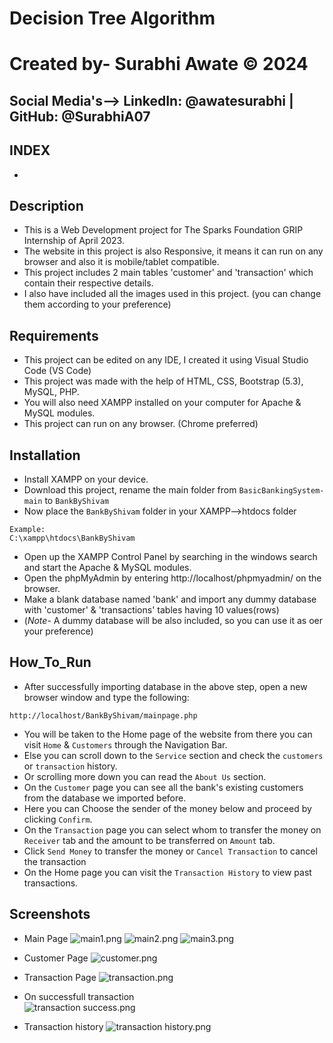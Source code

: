 # Decision Tree Algorithm 
# Created by- Surabhi Awate © 2024
## Social Media's--> LinkedIn: @awatesurabhi  | GitHub: @SurabhiA07


## INDEX
- 

## Description
- This is a Web Development project for The Sparks Foundation GRIP Internship of April 2023.
- The website in this project is also Responsive, it means it can run on any browser and also it is mobile/tablet compatible.
- This project includes 2 main tables 'customer' and 'transaction' which contain their respective details.
- I also have included all the images used in this project. (you can change them according to your preference)

## Requirements
- This project can be edited on any IDE, I created it using Visual Studio Code (VS Code)
- This project was made with the help of HTML, CSS, Bootstrap (5.3), MySQL, PHP.
- You will also need XAMPP installed on your computer for Apache & MySQL modules.
- This project can run on any browser. (Chrome preferred)

## Installation
- Install XAMPP on your device.
- Download this project, rename the main folder from `BasicBankingSystem-main` to `BankByShivam`
- Now place the `BankByShivam` folder in your XAMPP-->htdocs folder

``````````````
Example:
C:\xampp\htdocs\BankByShivam
``````````````
- Open up the XAMPP Control Panel by searching in the windows search and start the Apache & MySQL modules.
- Open the phpMyAdmin by entering http://localhost/phpmyadmin/ on the browser.
- Make a blank database named 'bank' and import any dummy database with 'customer' & 'transactions' tables having 10 values(rows)
- (*Note*- A dummy database will be also included, so you can use it as oer your preference)

## How_To_Run
- After successfully importing database in the above step, open a new browser window and type the following:
``````````````
http://localhost/BankByShivam/mainpage.php 
``````````````
- You will be taken to the Home page of the website from there you can visit `Home` & `Customers` through the Navigation Bar.
- Else you can scroll down to the `Service` section and check the `customers` or `transaction` history.
- Or scrolling more down you can read the `About Us` section.
- On the `Customer` page you can see all the bank's existing customers from the database we imported before.
- Here you can Choose the sender of the money below and proceed by clicking `Confirm`.
- On the `Transaction` page you can select whom to transfer the money on `Receiver` tab and the amount to be transferred on `Amount` tab.
- Click `Send Money` to transfer the money or `Cancel Transaction` to cancel the transaction
- On the Home page you can visit the `Transaction History` to view past transactions.

## Screenshots
- Main Page
![main1.png](https://images.zenhubusercontent.com/642d1d4c0d7076005c87250b/c9ff5f66-23e8-4870-a302-1b963b5c0fa7)
![main2.png](https://images.zenhubusercontent.com/642d1d4c0d7076005c87250b/39cb82a6-8c7e-4be9-a5c4-03316d8e772d)
![main3.png](https://images.zenhubusercontent.com/642d1d4c0d7076005c87250b/0341329c-b3e3-47a2-9a9d-af0297734f7a)

- Customer Page
![customer.png](https://images.zenhubusercontent.com/642d1d4c0d7076005c87250b/2a31ac5c-4217-4078-85fe-235689eda632)

- Transaction Page
![transaction.png](https://images.zenhubusercontent.com/642d1d4c0d7076005c87250b/14274c58-7775-477d-8491-df5e7f24eef2)

- On successfull transaction  
![transaction success.png](https://images.zenhubusercontent.com/642d1d4c0d7076005c87250b/5169cbdc-7eaa-41e0-a87f-c98c16376e52)

- Transaction history
![transaction history.png](https://images.zenhubusercontent.com/642d1d4c0d7076005c87250b/7928bdbe-a636-4963-961c-677a051cbc3a)

